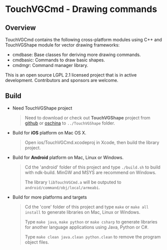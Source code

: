 # TouchVGCmd - Drawing commands

## Overview

TouchVGCmd contains the following cross-platform modules using C++ and TouchVGShape module for vector drawing frameworks:

- cmdbase: Base classes for deriving more drawing commands.
- cmdbasic: Commands to draw basic shapes.
- cmdmgr: Command manager library.

This is an open source LGPL 2.1 licensed project that is in active development. Contributors and sponsors are welcome.

## Build

* Need TouchVGShape project

  > Need to download or check out **TouchVGShape** project from [github](https://github.com/rhcad/TouchVGShape) or [oschina](http://git.oschina.net/rhcad/TouchVGShape) to `../TouchVGShape` folder.

* Build for **iOS** platform on Mac OS X.

  > Open ios/TouchVGCmd.xcodeproj in Xcode, then build the library project.

* Build for **Android** platform on Mac, Linux or Windows.

  > Cd the 'android' folder of this project and type `./build.sh` to build with ndk-build. MinGW and MSYS are recommend on Windows.
  >
  > The library `libTouchVGCmd.a` will be outputed to `android/command/obj/local/armeabi`.
  
* Build for more platforms and targets

  > Cd the 'core' folder of this project and type `make` or `make all install` to generate libraries on Mac, Linux or Windows.
  > 
  > Type `make java`, `make python` or `make csharp` to generate libraries for another language applications using Java, Python or C#.
  > 
  > Type `make clean java.clean python.clean` to remove the program object files.
